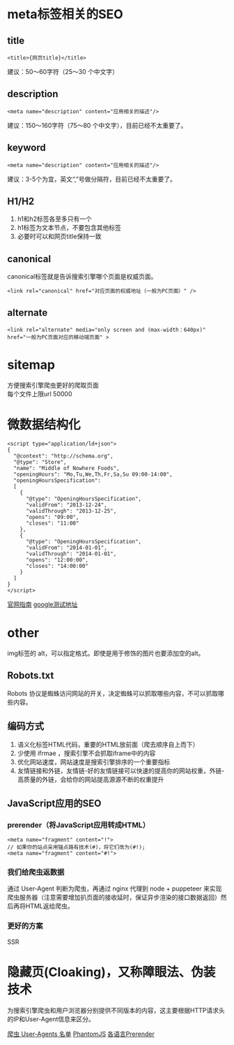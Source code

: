 #   meta标签相关的SEO
##  title
```
<title>{网页title}</title>
```
建议：50～60字符（25～30 个中文字）
##  description
```
<meta name="description" content="应用相关的描述"/>
```
建议：150～160字符（75～80 个中文字），目前已经不太重要了。
##  keyword
```
<meta name="description" content="应用相关的描述"/>
```
建议：3-5个为宜，英文“,”号做分隔符，目前已经不太重要了。
##  H1/H2
1.  h1和h2标签各至多只有一个
2.  h1标签为文本节点，不要包含其他标签
3.  必要时可以和网页title保持一致

##  canonical
canonical标签就是告诉搜索引擎哪个页面是权威页面。
```
<link rel="canonical" href="对应页面的权威地址（一般为PC页面）" />
```
##  alternate
```
<link rel="alternate" media="only screen and (max-width：640px)" href="一般为PC页面对应的移动端页面" >
```

#   sitemap
方便搜索引擎爬虫更好的爬取页面<br>
每个文件上限url 50000<br>

#   微数据结构化
```
<script type="application/ld+json">
{
  "@context": "http://schema.org",
  "@type": "Store",
  "name": "Middle of Nowhere Foods",
  "openingHours": "Mo,Tu,We,Th,Fr,Sa,Su 09:00-14:00",
  "openingHoursSpecification":
  [
    {
      "@type": "OpeningHoursSpecification",
      "validFrom": "2013-12-24",
      "validThrough": "2013-12-25",
      "opens": "09:00",
      "closes": "11:00"
    },
    {
      "@type": "OpeningHoursSpecification",
      "validFrom": "2014-01-01",
      "validThrough": "2014-01-01",
      "opens": "12:00:00",
      "closes": "14:00:00"
    }
  ]
}
</script>
```
[官网指南](https://schema.org/)
[google测试地址](https://search.google.com/structured-data/testing-tool/u/0/)

#  other 

img标签的 alt，可以指定格式。即使是用于修饰的图片也要添加空的alt。
##  Robots.txt
Robots 协议是蜘蛛访问网站的开关，决定蜘蛛可以抓取哪些内容，不可以抓取哪些内容。
##  编码方式
1.  语义化标签HTML代码，重要的HTML放前面（爬去顺序自上而下）
2.  少使用 ifrmae ，搜索引擎不会抓取iframe中的内容
3.  优化网站速度，网站速度是搜索引擎排序的一个重要指标
4.  友情链接和外链，友情链-好的友情链接可以快速的提高你的网站权重，外链-高质量的外链，会给你的网站提高源源不断的权重提升


##  JavaScript应用的SEO
### prerender（将JavaScript应用转成HTML）
```
<meta name="fragment" content="!">
// 如果你的站点采用锚点路有技术(#)，将它们改为(#!);
<meta name="fragment" content="#!">
```
### 我们给爬虫返数据
通过 User-Agent 判断为爬虫，再通过 nginx 代理到 node + puppeteer 来实现爬虫服务器（注意需要增加扒页面的接收延时，保证异步渲染的接口数据返回）然后再将HTML返给爬虫。

### 更好的方案
SSR

# 隐藏页(Cloaking)，又称障眼法、伪装技术
为搜索引擎爬虫和用户浏览器分别提供不同版本的内容，这主要根据HTTP请求头的IP和User-Agent信息来区分。

[爬虫 User-Agents 名单](https://www.baidu.com/robots.txt)
[PhantomJS](https://phantomjs.org/)
[各语言Prerender](https://prerender.io/)